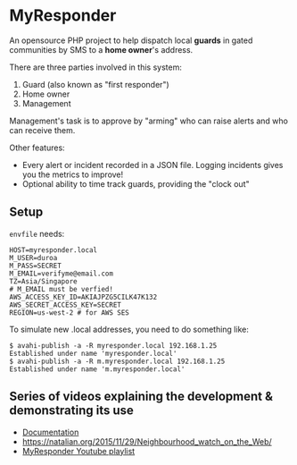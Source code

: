 # MyResponder

An opensource PHP project to help dispatch local **guards** in gated
communities by SMS to a **home owner**'s address.

There are three parties involved in this system:

1. Guard (also known as "first responder")
2. Home owner
3. Management

Management's task is to approve by "arming" who can raise alerts and who can receive them.

Other features:

- Every alert or incident recorded in a JSON file. Logging incidents gives you the metrics to improve!
- Optional ability to time track guards, providing the "clock out"

## Setup

`envfile` needs:

    HOST=myresponder.local
    M_USER=duroa
    M_PASS=SECRET
    M_EMAIL=verifyme@email.com
    TZ=Asia/Singapore
    # M_EMAIL must be verfied!
    AWS_ACCESS_KEY_ID=AKIAJPZG5CILK47K132
    AWS_SECRET_ACCESS_KEY=SECRET
    REGION=us-west-2 # for AWS SES

To simulate new .local addresses, you need to do something like:

    $ avahi-publish -a -R myresponder.local 192.168.1.25
    Established under name 'myresponder.local'
    $ avahi-publish -a -R m.myresponder.local 192.168.1.25
    Established under name 'm.myresponder.local'

## Series of videos explaining the development & demonstrating its use

- [Documentation](docs/index.md)
- <https://natalian.org/2015/11/29/Neighbourhood_watch_on_the_Web/>
- [MyResponder Youtube playlist](https://www.youtube.com/playlist?list=PLiKgVPlhUNuyKRfZayi0LLcq7i9l3yOtE)
